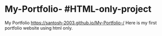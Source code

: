 # My-Portfolio- #HTML-only-project
My Portfolio 
 https://santosh-2003.github.io/My-Portfolio-/
Here is my first portfolio website using html only. 
